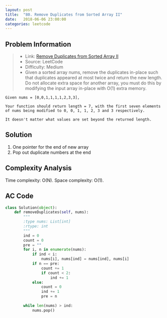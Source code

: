 ```yaml
---
layout: post
title:  "80. Remove Duplicates from Sorted Array II"
date:   2018-06-06 23:00:00
categories: leetcode
---
```



## Problem Information

> * Link: [Remove Duplicates from Sorted Array II](https://leetcode.com/problems/remove-duplicates-from-sorted-array-ii/description/)
> * Source: LeetCode
> * Difficulty: Medium
> * Given a sorted array nums, remove the duplicates in-place such that duplicates appeared at most twice and return the new length. Do not allocate extra space for another array, you must do this by modifying the input array in-place with O(1) extra memory.

```
Given nums = [0,0,1,1,1,1,2,3,3],

Your function should return length = 7, with the first seven elements of nums being modified to 0, 0, 1, 1, 2, 3 and 3 respectively.

It doesn't matter what values are set beyond the returned length.
```

## Solution
1. One pointer for the end of new array
2. Pop out duplicate numbers at the end

## Complexity Analysis
Time complexity: O(N). Space complexity: O(1).


## AC Code

``` python
class Solution(object):
    def removeDuplicates(self, nums):
        """
        :type nums: List[int]
        :rtype: int
        """
        ind = 0
        count = 0
        pre = ""
        for i, n in enumerate(nums):
            if ind < i:
                nums[i], nums[ind] = nums[ind], nums[i]
            if n == pre:
                count += 1
                if count < 2:
                    ind += 1
            else:
                count = 0
                ind += 1
                pre = n
            
        while len(nums) > ind:
            nums.pop()
```



[jekyll-docs]: https://jekyllrb.com/docs/home
[jekyll-gh]:   https://github.com/jekyll/jekyll
[jekyll-talk]: https://talk.jekyllrb.com/

